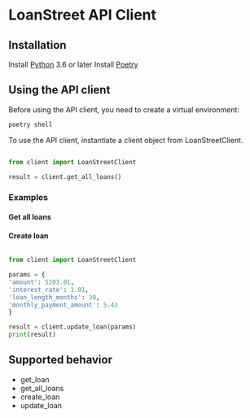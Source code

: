 # LoanStreet API Client

## Installation

Install [Python](https://www.python.org/) 3.6 or later
Install [Poetry](https://python-poetry.org/)

## Using the API client

Before using the API client, you need to create a virtual environment:

```sh
poetry shell
```

To use the API client, instantiate a client object from LoanStreetClient.

```python

from client import LoanStreetClient

result = client.get_all_loans()
```

### Examples

#### Get all loans

#### Create loan

```python

from client import LoanStreetClient

params = {
'amount': 5203.01,
'interest_rate': 1.01,
'loan_length_months': 30,
'monthly_payment_amount': 5.43
}

result = client.update_loan(params)
print(result)

```

## Supported behavior

- get_loan
- get_all_loans
- create_loan
- update_loan
